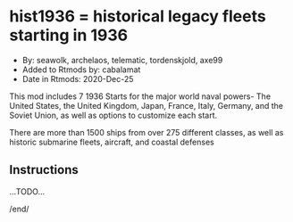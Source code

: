 # hist1936 = historical legacy fleets starting in 1936

* By: seawolk, archelaos, telematic, tordenskjold, axe99
* Added to Rtmods by: cabalamat
* Date in Rtmods: 2020-Dec-25

This mod includes 7 1936 Starts for the major world naval powers-
The United States, the United Kingdom, Japan, France, Italy, Germany,
and the Soviet Union, as well as options to customize each start.

There are more than 1500 ships from over 275 different classes, as well
as historic submarine fleets, aircraft, and coastal defenses

## Instructions

...TODO...

/end/
